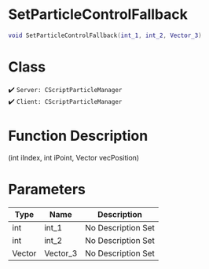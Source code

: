 # SetParticleControlFallback
```lua
void SetParticleControlFallback(int_1, int_2, Vector_3)
```
# Class
✔️ `Server: CScriptParticleManager`  
✔️ `Client: CScriptParticleManager`  

# Function Description
(int iIndex, int iPoint, Vector vecPosition)
# Parameters
Type|Name|Description
--|--|--
int|int_1|No Description Set
int|int_2|No Description Set
Vector|Vector_3|No Description Set
